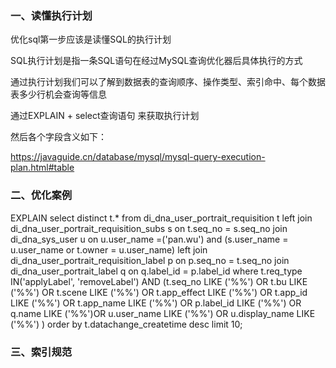 ### 一、读懂执行计划

优化sql第一步应该是读懂SQL的执行计划

SQL执行计划是指一条SQL语句在经过MySQL查询优化器后具体执行的方式

通过执行计划我们可以了解到数据表的查询顺序、操作类型、索引命中、每个数据表多少行机会查询等信息

通过EXPLAIN + select查询语句 来获取执行计划

然后各个字段含义如下：

https://javaguide.cn/database/mysql/mysql-query-execution-plan.html#table



### 二、优化案例

EXPLAIN select distinct t.*
from di_dna_user_portrait_requisition t
left join di_dna_user_portrait_requisition_subs s on t.seq_no = s.seq_no
join di_dna_sys_user u on u.user_name =('pan.wu') and (s.user_name = u.user_name or t.owner = u.user_name)
left join di_dna_user_portrait_requisition_label p on p.seq_no = t.seq_no
join di_dna_user_portrait_label q on q.label_id = p.label_id
where t.req_type IN('applyLabel', 'removeLabel') AND (t.seq_no LIKE ('%%') OR t.bu LIKE ('%%') OR t.scene LIKE ('%%')
OR t.app_effect LIKE ('%%') OR t.app_id LIKE ('%%') OR t.app_name LIKE ('%%') OR p.label_id LIKE ('%%')
OR q.name LIKE ('%%')OR u.user_name LIKE ('%%') OR u.display_name LIKE ('%%') )
order by t.datachange_createtime desc limit 10;







### 三、索引规范



























